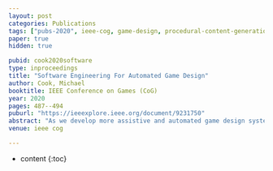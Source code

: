 ```yaml
---
layout: post
categories: Publications
tags: ["pubs-2020", ieee-cog, game-design, procedural-content-generation, computational-creativity]
paper: true
hidden: true

pubid: cook2020software
type: inproceedings
title: "Software Engineering For Automated Game Design"
author: Cook, Michael
booktitle: IEEE Conference on Games (CoG)
year: 2020
pages: 487--494
puburl: "https://ieeexplore.ieee.org/document/9231750"
abstract: "As we develop more assistive and automated game design systems, the question of how these systems should be integrated into game development workflows, and how much adaptation may be required, becomes increasingly important. In this paper we explore the impact of software engineering decisions on the ability of an automated game design system to understand a game's codebase, generate new game code, and evaluate its work. We argue that a new approach to software engineering may be required in order for game developers to fully benefit from automated game designers."
venue: ieee cog

---
```


* content
{:toc}


